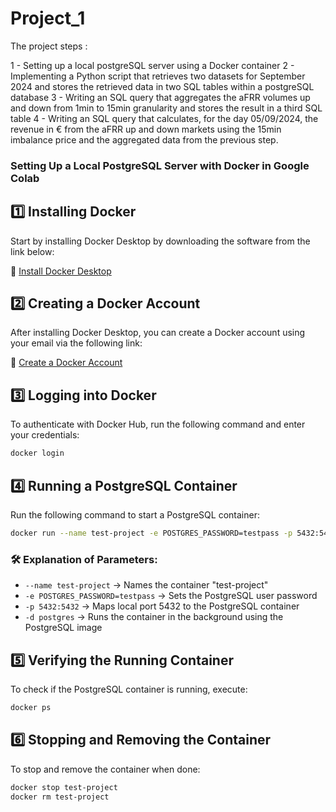 # Project_1

The project steps :

1 - Setting up a local postgreSQL server using a Docker container
2 - Implementing a Python script that retrieves two datasets for September 2024 and stores
the retrieved data in two SQL tables within a postgreSQL database
3 - Writing an SQL query that aggregates the aFRR volumes up and down from 1min to
15min granularity and stores the result in a third SQL table
4 - Writing an SQL query that calculates, for the day 05/09/2024, the revenue in € from the
aFRR up and down markets using the 15min imbalance price and the aggregated
data from the previous step.

### Setting Up a Local PostgreSQL Server with Docker in Google Colab


## 1️⃣ Installing Docker

Start by installing Docker Desktop by downloading the software from the link below:


🔗 [Install Docker Desktop](https://docs.docker.com/desktop/setup/install/windows-install/)

## 2️⃣ Creating a Docker Account
After installing Docker Desktop, you can create a Docker account using your email via the following link:


🔗 [Create a Docker Account](https://login.docker.com/u/login/)

## 3️⃣ Logging into Docker 
To authenticate with Docker Hub, run the following command and enter your credentials:

```sh
docker login
```

## 4️⃣ Running a PostgreSQL Container
Run the following command to start a PostgreSQL container:

```sh
docker run --name test-project -e POSTGRES_PASSWORD=testpass -p 5432:5432 -d postgres
```

### 🛠 Explanation of Parameters:
- `--name test-project` → Names the container "test-project"
- `-e POSTGRES_PASSWORD=testpass` → Sets the PostgreSQL user password
- `-p 5432:5432` → Maps local port 5432 to the PostgreSQL container
- `-d postgres` → Runs the container in the background using the PostgreSQL image

## 5️⃣ Verifying the Running Container
To check if the PostgreSQL container is running, execute:

```sh
docker ps
```

## 6️⃣ Stopping and Removing the Container
To stop and remove the container when done:

```sh
docker stop test-project
docker rm test-project

